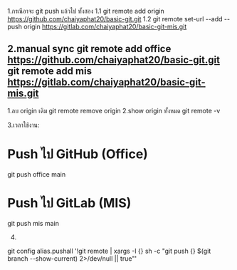 1.กรณีอาจะ git push แล้วไป ทั้งสอง
1.1  git remote add origin https://github.com/chaiyaphat20/basic-git.git
1.2  git remote set-url --add --push origin https://gitlab.com/chaiyaphat20/basic-git-mis.git


2.manual sync
  git remote add office https://github.com/chaiyaphat20/basic-git.git
  git remote add mis https://gitlab.com/chaiyaphat20/basic-git-mis.git
---
1.ลบ origin เดิม
 git remote remove  origin
2.show origin ทั้งหมด
 git remote -v  

3.เวลาใช้งาน:
  # Push ไป GitHub (Office)
  git push office main

  # Push ไป GitLab (MIS)  
  git push mis main

4.
 git config alias.pushall '!git remote | xargs -I {} sh -c "git push {} $(git branch --show-current) 2>/dev/null || true"'